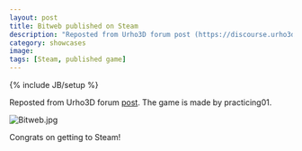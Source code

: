 ```yaml
---
layout: post
title: Bitweb published on Steam
description: "Reposted from Urho3D forum post (https://discourse.urho3d.io/t/bitweb-greenlight-submission-released/1098)."
category: showcases
image:
tags: [Steam, published game]
---
```

{% include JB/setup %}

Reposted from Urho3D forum [post](https://discourse.urho3d.io/t/bitweb-greenlight-submission-released/1098). The game is made by practicing01.

![Bitweb.jpg](http://cdn.akamai.steamstatic.com/steam/apps/375220/ss_f260e552131d57ecad8a93b6a84d062f1ba8893b.1920x1080.jpg?t=1433368755)

Congrats on getting to Steam!
